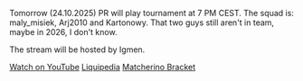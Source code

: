 Tomorrow (24.10.2025) PR will play tournament at 7 PM CEST. 
The squad is: maly_misiek, Arj2010 and Kartonowy.
That two guys still aren't in team, maybe in 2026, I don't know.

The stream will be hosted by Igmen.

[Watch on YouTube](https://www.youtube.com/watch?v=WOzZMWkwy6o)
[Liquipedia](https://liquipedia.net/brawlstars/A1_Adria_League/Season_15/Open_Qualifier_3)
[Matcherino Bracket](https://matcherino.com/supercell/tournaments/171813/bracket/bracket)